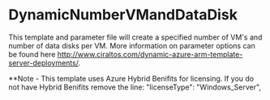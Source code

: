 # DynamicNumberVMandDataDisk
This template and parameter file will create a specified number of VM's and number of data disks per VM.  More information on parameter options can be found here http://www.ciraltos.com/dynamic-azure-arm-template-server-deployments/.

**Note - This template uses Azure Hybrid Benifits for licensing.  If you do not have Hybrid Benifits remove the line:
"licenseType": "Windows_Server",
